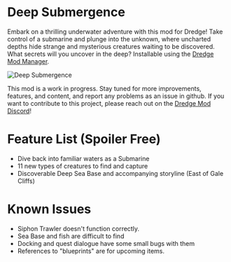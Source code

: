 # Deep Submergence
Embark on a thrilling underwater adventure with this mod for Dredge! Take control of a submarine and plunge into the unknown, where uncharted depths hide strange and mysterious creatures waiting to be discovered. What secrets will you uncover in the deep?
Installable using the [Dredge Mod Manager](https://github.com/DREDGE-Mods/DredgeModManager).

![Deep Submergence](./thumbnail.png)

This mod is a work in progress. Stay tuned for more improvements, features, and content, and report any problems as an issue in github. If you want to contribute to this project, please reach out on the [Dredge Mod Discord](https://discord.com/invite/qFqPuTUAmD)!

# Feature List (Spoiler Free)
- Dive back into familiar waters as a Submarine
- 11 new types of creatures to find and capture
- Discoverable Deep Sea Base and accompanying storyline (East of Gale Cliffs)

# Known Issues
- Siphon Trawler doesn't function correctly.
- Sea Base and fish are difficult to find
- Docking and quest dialogue have some small bugs with them
- References to "blueprints" are for upcoming items.
